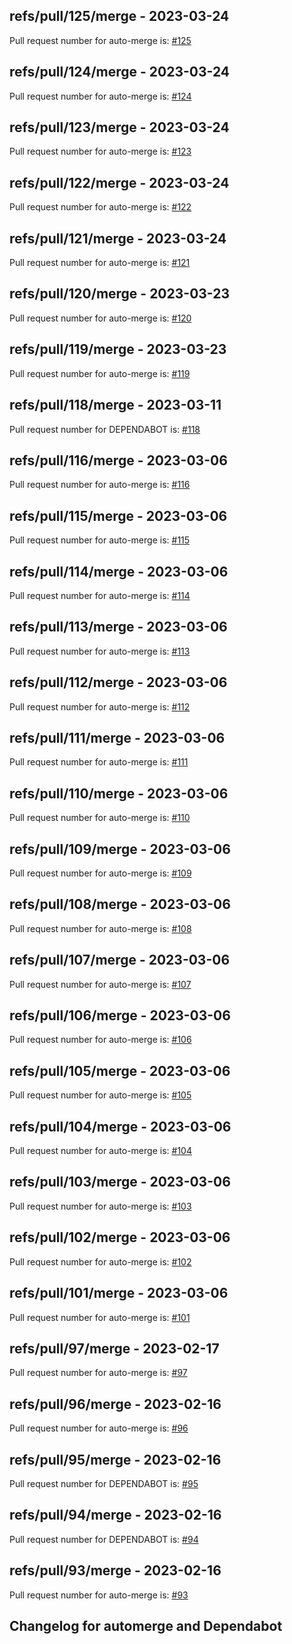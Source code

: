 ## refs/pull/125/merge - 2023-03-24

Pull request number for auto-merge is: [#125](https://github.com/jge162/create-release/pull/125)

## refs/pull/124/merge - 2023-03-24

Pull request number for auto-merge is: [#124](https://github.com/jge162/create-release/pull/124)

## refs/pull/123/merge - 2023-03-24

Pull request number for auto-merge is: [#123](https://github.com/jge162/create-release/pull/123)

## refs/pull/122/merge - 2023-03-24

Pull request number for auto-merge is: [#122](https://github.com/jge162/create-release/pull/122)

## refs/pull/121/merge - 2023-03-24

Pull request number for auto-merge is: [#121](https://github.com/jge162/create-release/pull/121)

## refs/pull/120/merge - 2023-03-23

Pull request number for auto-merge is: [#120](https://github.com/jge162/create-release/pull/120)

## refs/pull/119/merge - 2023-03-23

Pull request number for auto-merge is: [#119](https://github.com/jge162/create-release/pull/119)

## refs/pull/118/merge - 2023-03-11

Pull request number for DEPENDABOT is: [#118](https://github.com/jge162/create-release/pull/118)

## refs/pull/116/merge - 2023-03-06

Pull request number for auto-merge is: [#116](https://github.com/jge162/create-release/pull/116)

## refs/pull/115/merge - 2023-03-06

Pull request number for auto-merge is: [#115](https://github.com/jge162/create-release/pull/115)

## refs/pull/114/merge - 2023-03-06

Pull request number for auto-merge is: [#114](https://github.com/jge162/create-release/pull/114)

## refs/pull/113/merge - 2023-03-06

Pull request number for auto-merge is: [#113](https://github.com/jge162/create-release/pull/113)

## refs/pull/112/merge - 2023-03-06

Pull request number for auto-merge is: [#112](https://github.com/jge162/create-release/pull/112)

## refs/pull/111/merge - 2023-03-06

Pull request number for auto-merge is: [#111](https://github.com/jge162/create-release/pull/111)

## refs/pull/110/merge - 2023-03-06

Pull request number for auto-merge is: [#110](https://github.com/jge162/create-release/pull/110)

## refs/pull/109/merge - 2023-03-06

Pull request number for auto-merge is: [#109](https://github.com/jge162/create-release/pull/109)

## refs/pull/108/merge - 2023-03-06

Pull request number for auto-merge is: [#108](https://github.com/jge162/create-release/pull/108)

## refs/pull/107/merge - 2023-03-06

Pull request number for auto-merge is: [#107](https://github.com/jge162/create-release/pull/107)

## refs/pull/106/merge - 2023-03-06

Pull request number for auto-merge is: [#106](https://github.com/jge162/create-release/pull/106)

## refs/pull/105/merge - 2023-03-06

Pull request number for auto-merge is: [#105](https://github.com/jge162/create-release/pull/105)

## refs/pull/104/merge - 2023-03-06

Pull request number for auto-merge is: [#104](https://github.com/jge162/create-release/pull/104)

## refs/pull/103/merge - 2023-03-06

Pull request number for auto-merge is: [#103](https://github.com/jge162/create-release/pull/103)

## refs/pull/102/merge - 2023-03-06

Pull request number for auto-merge is: [#102](https://github.com/jge162/create-release/pull/102)

## refs/pull/101/merge - 2023-03-06

Pull request number for auto-merge is: [#101](https://github.com/jge162/create-release/pull/101)

## refs/pull/97/merge - 2023-02-17

Pull request number for auto-merge is: [#97](https://github.com/jge162/create-release/pull/97)

## refs/pull/96/merge - 2023-02-16

Pull request number for auto-merge is: [#96](https://github.com/jge162/create-release/pull/96)

## refs/pull/95/merge - 2023-02-16

Pull request number for DEPENDABOT is: [#95](https://github.com/jge162/create-release/pull/95)

## refs/pull/94/merge - 2023-02-16

Pull request number for DEPENDABOT is: [#94](https://github.com/jge162/create-release/pull/94)

## refs/pull/93/merge - 2023-02-16

Pull request number for auto-merge is: [#93](https://github.com/jge162/create-release/pull/93)

## Changelog for automerge and Dependabot
